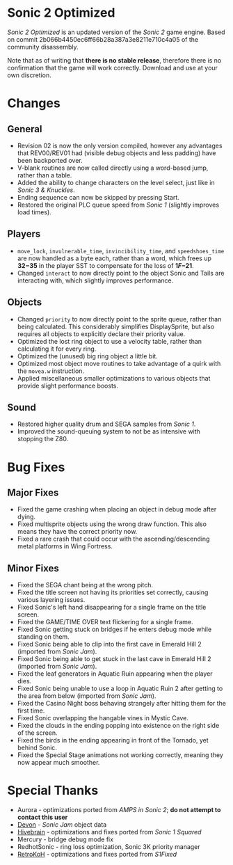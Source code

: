 # Sonic 2 Optimized
_Sonic 2 Optimized_ is an updated version of the _Sonic 2_ game engine. Based on commit 2b066b4450ec6ff66b28a387a3e8211e710c4a05 of the community disassembly.

Note that as of writing that **there is no stable release**, therefore there is no confirmation that the game will work correctly. Download and use at your own discretion.

# Changes
## General
* Revision 02 is now the only version compiled, however any advantages that REV00/REV01 had (visible debug objects and less padding) have been backported over.
* V-blank routines are now called directly using a word-based jump, rather than a table.
* Added the ability to change characters on the level select, just like in _Sonic 3 & Knuckles_.
* Ending sequence can now be skipped by pressing Start.
* Restored the original PLC queue speed from _Sonic 1_ (slightly improves load times).

## Players
* `move_lock`, `invulnerable_time`, `invincibility_time`, and `speedshoes_time` are now handled as a byte each, rather than a word, which frees up **$32-$35** in the player SST to compensate for the loss of **$1F-$21**.
* Changed `interact` to now directly point to the object Sonic and Tails are interacting with, which slightly improves performance.

## Objects
* Changed `priority` to now directly point to the sprite queue, rather than being calculated. This considerably simplifies DisplaySprite, but also requires all objects to explicitly declare their priority value.
* Optimized the lost ring object to use a velocity table, rather than calculating it for every ring.
* Optimized the (unused) big ring object a little bit.
* Optimized most object move routines to take advantage of a quirk with the `movea.w` instruction.
* Applied miscellaneous smaller optimizations to various objects that provide slight performance boosts.

## Sound
* Restored higher quality drum and SEGA samples from _Sonic 1_.
* Improved the sound-queuing system to not be as intensive with stopping the Z80.

# Bug Fixes
## Major Fixes
* Fixed the game crashing when placing an object in debug mode after dying.
* Fixed multisprite objects using the wrong draw function. This also means they have the correct priority now.
* Fixed a rare crash that could occur with the ascending/descending metal platforms in Wing Fortress.

## Minor Fixes
* Fixed the SEGA chant being at the wrong pitch.
* Fixed the title screen not having its priorities set correctly, causing various layering issues.
* Fixed Sonic's left hand disappearing for a single frame on the title screen.
* Fixed the GAME/TIME OVER text flickering for a single frame.
* Fixed Sonic getting stuck on bridges if he enters debug mode while standing on them.
* Fixed Sonic being able to clip into the first cave in Emerald Hill 2 (imported from _Sonic Jam_).
* Fixed Sonic being able to get stuck in the last cave in Emerald Hill 2 (imported from _Sonic Jam_).
* Fixed the leaf generators in Aquatic Ruin appearing when the player dies.
* Fixed Sonic being unable to use a loop in Aquatic Ruin 2 after getting to the area from below (imported from _Sonic Jam_).
* Fixed the Casino Night boss behaving strangely after hitting them for the first time.
* Fixed Sonic overlapping the hangable vines in Mystic Cave.
* Fixed the clouds in the ending popping into existence on the right side of the screen.
* Fixed the birds in the ending appearing in front of the Tornado, yet behind Sonic.
* Fixed the Special Stage animations not working correctly, meaning they now appear much smoother.

# Special Thanks
* Aurora - optimizations ported from _AMPS in Sonic 2_; **do not attempt to contact this user**
* [Devon](https://github.com/Ralakimus) - _Sonic Jam_ object data
* [Hivebrain](https://github.com/cvghivebrain/Sonic1sq) - optimizations and fixes ported from _Sonic 1 Squared_
* Mercury - bridge debug mode fix
* RedhotSonic - ring loss optimization, Sonic 3K priority manager
* [RetroKoH](https://github.com/RetroKoH/S1Fixed) - optimizations and fixes ported from _S1Fixed_
